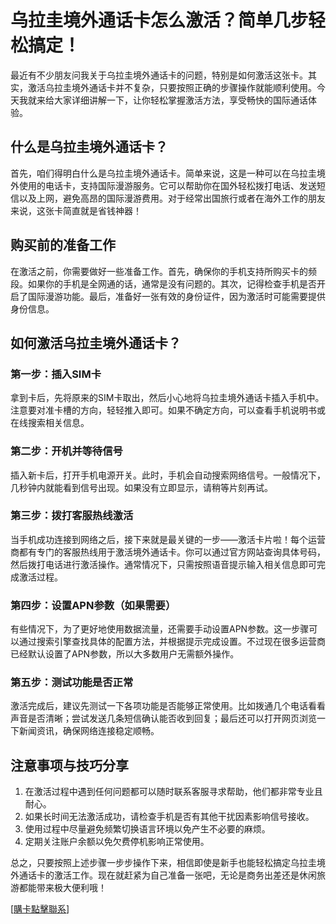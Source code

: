 # 乌拉圭境外通话卡怎么激活？简单几步轻松搞定！

最近有不少朋友问我关于乌拉圭境外通话卡的问题，特别是如何激活这张卡。其实，激活乌拉圭境外通话卡并不复杂，只要按照正确的步骤操作就能顺利使用。今天我就来给大家详细讲解一下，让你轻松掌握激活方法，享受畅快的国际通话体验。

## 什么是乌拉圭境外通话卡？

首先，咱们得明白什么是乌拉圭境外通话卡。简单来说，这是一种可以在乌拉圭境外使用的电话卡，支持国际漫游服务。它可以帮助你在国外轻松拨打电话、发送短信以及上网，避免高昂的国际漫游费用。对于经常出国旅行或者在海外工作的朋友来说，这张卡简直就是省钱神器！

## 购买前的准备工作

在激活之前，你需要做好一些准备工作。首先，确保你的手机支持所购买卡的频段。如果你的手机是全网通的话，通常是没有问题的。其次，记得检查手机是否开启了国际漫游功能。最后，准备好一张有效的身份证件，因为激活时可能需要提供身份信息。

## 如何激活乌拉圭境外通话卡？

### 第一步：插入SIM卡

拿到卡后，先将原来的SIM卡取出，然后小心地将乌拉圭境外通话卡插入手机中。注意要对准卡槽的方向，轻轻推入即可。如果不确定方向，可以查看手机说明书或在线搜索相关信息。

### 第二步：开机并等待信号

插入新卡后，打开手机电源开关。此时，手机会自动搜索网络信号。一般情况下，几秒钟内就能看到信号出现。如果没有立即显示，请稍等片刻再试。

### 第三步：拨打客服热线激活

当手机成功连接到网络之后，接下来就是最关键的一步——激活卡片啦！每个运营商都有专门的客服热线用于激活境外通话卡。你可以通过官方网站查询具体号码，然后拨打电话进行激活操作。通常情况下，只需按照语音提示输入相关信息即可完成激活过程。

### 第四步：设置APN参数（如果需要）

有些情况下，为了更好地使用数据流量，还需要手动设置APN参数。这一步骤可以通过搜索引擎查找具体的配置方法，并根据提示完成设置。不过现在很多运营商已经默认设置了APN参数，所以大多数用户无需额外操作。

### 第五步：测试功能是否正常

激活完成后，建议先测试一下各项功能是否能够正常使用。比如拨通几个电话看看声音是否清晰；尝试发送几条短信确认能否收到回复；最后还可以打开网页浏览一下新闻资讯，确保网络连接稳定顺畅。

## 注意事项与技巧分享

1. 在激活过程中遇到任何问题都可以随时联系客服寻求帮助，他们都非常专业且耐心。
2. 如果长时间无法激活成功，请检查手机是否有其他干扰因素影响信号接收。
3. 使用过程中尽量避免频繁切换语言环境以免产生不必要的麻烦。
4. 定期关注账户余额以免欠费停机影响正常使用。

总之，只要按照上述步骤一步步操作下来，相信即使是新手也能轻松搞定乌拉圭境外通话卡的激活工作。现在就赶紧为自己准备一张吧，无论是商务出差还是休闲旅游都能带来极大便利哦！

[[購卡點擊聯系](https://t.me/s/SXDXQF)]